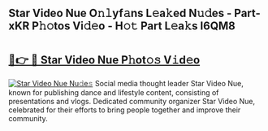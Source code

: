 ## Star Video Nue O𝚗𝚕yf𝚊ns L𝚎a𝚔ed N𝚞𝚍es - Part-xKR P𝚑𝚘tos Vi𝚍𝚎o - H𝚘𝚝 Part L𝚎a𝚔s l6QM8

# <h2><a href="http://kf0eamv.oniu.top/?m=Star+Video+Nue">🔗👉 🔴 Star Video Nue P𝚑ot𝚘𝚜 V𝚒d𝚎o</a></h2>

[![Star Video Nue Nu𝚍e𝚜](https://i.imgur.com/0qMVB7G.gif)](http://kf0eamv.oniu.top/?m=Star+Video+Nue)
Social media thought leader Star Video Nue, known for publishing dance and lifestyle content, consisting of presentations and vlogs. Dedicated community organizer Star Video Nue, celebrated for their efforts to bring people together and improve their community.  
